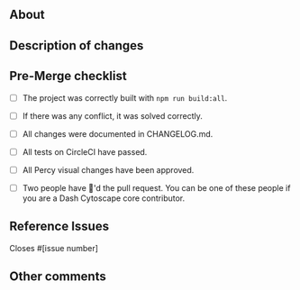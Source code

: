 <!--
Thanks for contributing a pull request! Please ensure you have taken a look at
the contribution guidelines: 
https://github.com/plotly/dash-cytoscape/blob/master/CONTRIBUTING.md
-->


## About
<!--
What is your PR about? It could be that:
- This is a new component
- I am adding a feature to an existing component, or improving an existing feature
- I am closing an issue
--> 


## Description of changes 
<!--
What does this implement/fix? Explain your changes.
-->

## Pre-Merge checklist
- [ ] The project was correctly built with `npm run build:all`.
- [ ] If there was any conflict, it was solved correctly.
- [ ] All changes were documented in CHANGELOG.md.
- [ ] All tests on CircleCI have passed.
- [ ] All Percy visual changes have been approved.
- [ ] Two people have :dancer:'d the pull request. You can be one of these people if you are a Dash Cytoscape core contributor.


## Reference Issues
<!--
Example: Closes #1234. See also #3456.
Please use keywords (e.g., Fixes) to create link to the issues or pull requests
you resolved, so that they will automatically be closed when your pull request
is merged. See https://github.com/blog/1506-closing-issues-via-pull-requests

If you are adding a new feature, consider discussing it by opening up an issue.
Otherwise, delete the following line:
-->

Closes #[issue number]


## Other comments